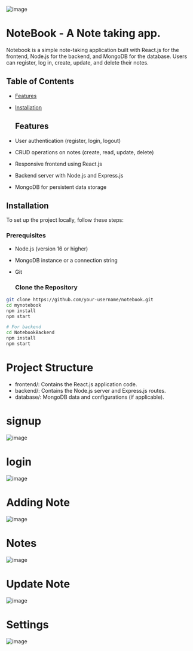 ![image](https://github.com/YujenM/Notebook/assets/121010820/3b8a7484-e6d8-4aad-9c4d-0f613f142507)

# NoteBook - A Note taking app.

Notebook is a simple note-taking application built with React.js for the frontend, Node.js for the backend, and MongoDB for the database. Users can register, log in, create, update, and delete their notes.

## Table of Contents
- [Features](#features)
- [Installation](#installation)

  ## Features
- User authentication (register, login, logout)
- CRUD operations on notes (create, read, update, delete)
- Responsive frontend using React.js
- Backend server with Node.js and Express.js
- MongoDB for persistent data storage

## Installation
To set up the project locally, follow these steps:

### Prerequisites
- Node.js (version 16 or higher)
- MongoDB instance or a connection string
- Git

  ### Clone the Repository
```bash
git clone https://github.com/your-username/notebook.git
cd mynotebook
npm install
npm start

# For backend
cd NotebookBackend
npm install
npm start

```
# Project Structure
- frontend/: Contains the React.js application code.
- backend/: Contains the Node.js server and Express.js routes.
- database/: MongoDB data and configurations (if applicable).

# signup
![image](https://github.com/YujenM/Notebook/assets/121010820/30962e12-a565-4c99-9eab-13a07e92d630)

# login
![image](https://github.com/YujenM/Notebook/assets/121010820/3527f793-1206-4a03-b3c3-a0216829bcac)

# Adding Note
![image](https://github.com/YujenM/Notebook/assets/121010820/4c5f14bd-0512-4f4b-885e-027df0b4d8f4)

# Notes
![image](https://github.com/YujenM/Notebook/assets/121010820/8265d5bb-70f5-4ea3-8ab8-9c879f8b4dff)

# Update Note
![image](https://github.com/YujenM/Notebook/assets/121010820/3ccc3f5f-4861-4472-b5ee-401e11da0d0a)

# Settings 
![image](https://github.com/YujenM/Notebook/assets/121010820/9311631d-e5ec-4632-bb44-3efb8b9c11ae)




